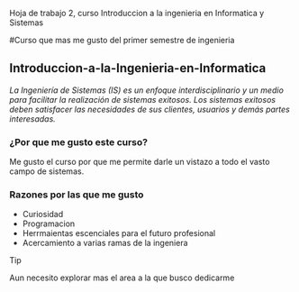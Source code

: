  Hoja de trabajo 2, curso Introduccion a la ingenieria en Informatica y Sistemas

#Curso que mas me gusto del primer semestre de ingenieria
## Introduccion-a-la-Ingenieria-en-Informatica
_La Ingeniería de Sistemas (IS) es un enfoque interdisciplinario y un medio para facilitar la realización de sistemas exitosos. Los sistemas exitosos deben satisfacer las necesidades de sus clientes, usuarios y demás partes interesadas._

### ¿Por que me gusto este curso?
Me gusto el curso por que me permite darle un vistazo a todo el vasto campo de sistemas.


### Razones por las que me gusto
- Curiosidad
- Programacion
- Herrmaientas escenciales para el futuro profesional
- Acercamiento a varias ramas de la ingeniera

> [!TIP]
> Aun necesito explorar mas el area a la que busco dedicarme